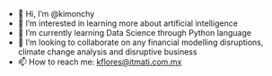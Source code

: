 - 👋 Hi, I’m @kimonchy
- 👀 I’m interested in learning more about artificial intelligence
- 🌱 I’m currently learning Data Science through Python language
- 💞️ I’m looking to collaborate on any financial modelling disruptions, climate change analysis and disruptive business
- 📫 How to reach me: kflores@itmati.com.mx

<!---
kimonchy/kimonchy is a ✨ special ✨ repository because its `README.md` (this file) appears on your GitHub profile.
You can click the Preview link to take a look at your changes.
--->
